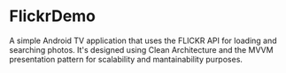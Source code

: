 # FlickrDemo

A simple Android TV application that uses the FLICKR API for loading and searching photos. It's designed using Clean Architecture and the MVVM presentation pattern for scalability and mantainability purposes.
